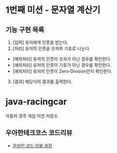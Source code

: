 # 1번째 미션 - 문자열 계산기
## 기능 구현 목록
1. [입력] 유저에게 인풋을 받는다.
2. [처리] 유저의 인풋을 숫자와 기호로 나눈다.
* [예외처리] 유저의 인풋이 숫자가 아닌 경우를 확인한다.
* [예외처리] 유저의 인풋이 기호가 아닌 경우를 확인한다.
* [예외처리] 유저의 인풋이 Zero-Division인지 확인한다.
3. [결과] 해당식의 결과를 출력한다.

# java-racingcar
자동차 경주 게임 미션 저장소

## 우아한테크코스 코드리뷰
* [온라인 코드 리뷰 과정](https://github.com/woowacourse/woowacourse-docs/blob/master/maincourse/README.md)